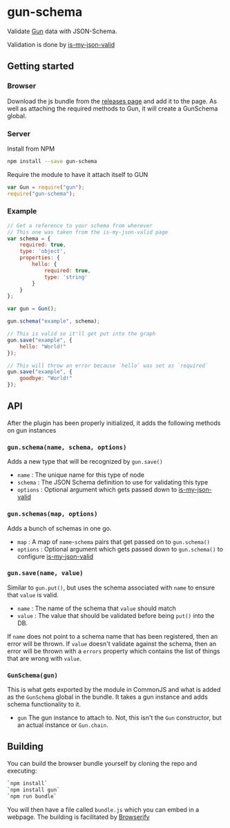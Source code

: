 # gun-schema
Validate [Gun](http://gun.js.org/) data with JSON-Schema.

Validation is done by [is-my-json-valid](https://github.com/mafintosh/is-my-json-valid)

## Getting started
### Browser
Download the js bundle from the [releases page](https://github.com/RangerMauve/gun-schema/releases) and add it to the page. As well as attaching the required methods to Gun, it will create a GunSchema global.

### Server
Install from NPM

```bash
npm install --save gun-schema
```

Require the module to have it attach itself to GUN

```JavaScript
var Gun = require("gun");
require("gun-schema");
```

### Example

```JavaScript
// Get a reference to your schema from wherever
// This one was taken from the is-my-json-valid page
var schema = {
    required: true,
    type: 'object',
    properties: {
        hello: {
            required: true,
            type: 'string'
        }
    }
};

var gun = Gun();

gun.schema("example", schema);

// This is valid so it'll get put into the graph
gun.save("example", {
    hello: "World!"
});

// This will throw an error because `hello` was set as `required`
gun.save("example", {
    goodbye: "World!"
});
```

## API
After the plugin has been properly initialized, it adds the following methods on gun instances

### `gun.schema(name, schema, options)`
Adds a new type that will be recognized by `gun.save()`
- `name` : The unique name for this type of node
- `schema` : The JSON Schema definition to use for validating this type
- `options` : Optional argument which gets passed down to [is-my-json-valid](https://github.com/mafintosh/is-my-json-valid)

### `gun.schemas(map, options)`
Adds a bunch of schemas in one go.
- `map` : A map of `name`-`schema` pairs that get passed on to `gun.schema()`
- `options` : Optional argument which gets passed down to `gun.schema()` to configure [is-my-json-valid](https://github.com/mafintosh/is-my-json-valid)

### `gun.save(name, value)`
Similar to `gun.put()`, but uses the schema associated with `name` to ensure that `value` is valid.
- `name` : The name of the schema that `value` should match
- `value` : The value that should be validated before being `put()` into the DB.

If `name` does not point to a schema name that has been registered, then an error will be thrown. If `value` doesn't validate against the schema, then an error will be thrown with a `errors` property which contains the list of things that are wrong with `value`.

### `GunSchema(gun)`
This is what gets exported by the module in CommonJS and what is added as the `GunSchema` global in the bundle. It takes a gun instance and adds schema functionality to it.
- `gun` The gun instance to attach to. Not, this isn't the `Gun` constructor, but an actual instance or `Gun.chain`.

## Building
You can build the browser bundle yourself by cloning the repo and executing:

```bash
`npm install`
`npm install gun`
`npm run bundle`
```

You will then have a file called `bundle.js` which you can embed in a webpage. The building is facilitated by [Browserify](http://browserify.org/)
